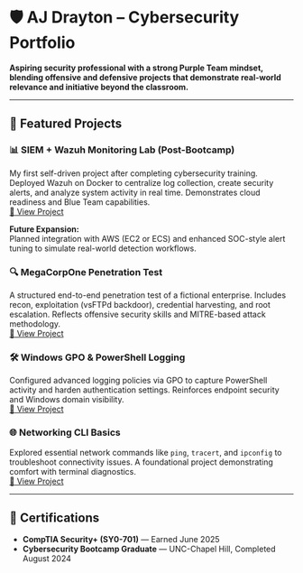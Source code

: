 # 🛡️ AJ Drayton – Cybersecurity Portfolio

**Aspiring security professional with a strong Purple Team mindset, blending offensive and defensive projects that demonstrate real-world relevance and initiative beyond the classroom.**

---

## 📂 Featured Projects

### 📊 SIEM + Wazuh Monitoring Lab (Post-Bootcamp)  
My first self-driven project after completing cybersecurity training. Deployed Wazuh on Docker to centralize log collection, create security alerts, and analyze system activity in real time. Demonstrates cloud readiness and Blue Team capabilities.  
[🔗 View Project](https://github.com/your-username/siem-log-monitoring-lab)

**Future Expansion:**  
Planned integration with AWS (EC2 or ECS) and enhanced SOC-style alert tuning to simulate real-world detection workflows.

### 🔍 MegaCorpOne Penetration Test  
A structured end-to-end penetration test of a fictional enterprise. Includes recon, exploitation (vsFTPd backdoor), credential harvesting, and root escalation. Reflects offensive security skills and MITRE-based attack methodology.  
[🔗 View Project](https://github.com/your-username/megacorpone-penetration-test)

### 🛠️ Windows GPO & PowerShell Logging  
Configured advanced logging policies via GPO to capture PowerShell activity and harden authentication settings. Reinforces endpoint security and Windows domain visibility.  
[🔗 View Project](https://github.com/your-username/windows-powershell-gpo-logging)

### 🌐 Networking CLI Basics  
Explored essential network commands like `ping`, `tracert`, and `ipconfig` to troubleshoot connectivity issues. A foundational project demonstrating comfort with terminal diagnostics.  
[🔗 View Project](https://github.com/your-username/networking-cli-basics)

---

## 📜 Certifications

- **CompTIA Security+ (SY0-701)** — Earned June 2025  
- **Cybersecurity Bootcamp Graduate** — UNC-Chapel Hill, Completed August 2024
